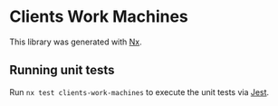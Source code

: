 # Clients Work Machines

This library was generated with [Nx](https://nx.dev).

## Running unit tests

Run `nx test clients-work-machines` to execute the unit tests via [Jest](https://jestjs.io).
